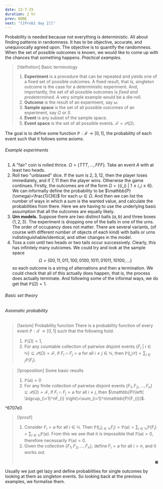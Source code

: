 ```yaml
---
date: 22-7-25
duration: 2 hr
prev: NONE
next: "[[Prob1 day 2]]"
---
```



Probability is needed because not everything is deterministic. All about finding patterns in randomness. It has to be objective, accurate, and unequivocally agreed upon. The objective is to quantify the randomness. When the set of possible outcomes is known, we would like to come up with the chances  that something happens. *Practical examples*.

>[!definition] Basic terminology
>1. **Experiment** is a procedure that can be repeated and yields one of a fixed set of possible outcomes. A fixed result, that is, singleton outcome is the case for a deterministic experiment. And, importantly, the set of all possible outcomes is *fixed and predetermined*. A very simple example would be a die-roll. 
>2. **Outcome** is the result of an experiment, say $\omega$.
>3. **Sample space** is the set of all possible outcomes of an experiment, say $\Omega$ or $S$.
>4. **Event** is any subset of the sample space. 
>5. **Event space** is the set of all possible events. $\mathscr{F}=\mathcal{P}(\Omega)$.

The goal is to define some function $\mathbb{P}:\mathscr{F}\to[0,1]$, the probability of each event such that it follows some axioms.

###### Example experiments
1. A "fair" coin is rolled thrice. $\Omega=\{ TTT, \dots, FFF \}$. Take an event $A$ with at least two heads. 
2. Roll two "unbiased" dice. If the sum is $2,3,12$, then the player loses immediately, and if $7,11$ then the player wins. Otherwise the game continues. Firstly, the outcomes are of the form $\Omega=\{ (i,j)\ |\ 1\le i,j\le 6 \}$. We can informally define the probability to be $\mathbb{P}(\omega)=\frac{1}{36}$ for each $\omega\in \Omega$. And then we can list the number of ways in which a sum is the wanted value, and calculate the probabilities from there. Here we are having to use the underlying basic assumption that all the outcomes are equally likely. 
3. **Urn models.** Suppose there are two distinct balls $(a,b)$ and three boxes $(1,2,3)$. The experiment is dropping one of the balls in one of the urns. The order of occupancy does not matter. There are several variants, (of course with different number of objects of each kind) with balls or urns indistinguishable/identical, and other changes in the model. 
4. Toss a coin until two heads or two tails occur successively. Clearly, this has infinitely many outcomes. We could try and look at the sample space $$\Omega=\{ 00,11,011,100,0100,1011,01011,10100,\dots \}$$ so each outcome is a string of alternations and then a termination. We could check that all of this actually does happen, that is, the process does actually terminate. And following some of the informal ways, we do get that $\mathbb{P}(\Omega)=1$.

###### Basic set theory

###### Axiomatic probability
>[!axiom] Probability function
>There is a probability function of every event $\mathbb{P}:\mathscr{F}\to[0,1]$ such that the following hold.
>1. $\mathbb{P}(\Omega)=1$,
>2. For any countable collection of pairwise disjoint events $\{ F_{i}\ |\ i\in \mathbb{N} \} \subseteq\mathcal{P}(\Omega)=\mathscr{F}$, if $F_{i}\cap F_{j}=\varnothing$ for all $i\ne j\in \mathbb{N}$, then $\mathbb{P}\left( \bigcup\mathcal{C} \right)=\sum_{i\in I}\mathbb{P}(F_{i})$.

>[!proposition] Some basic results
>1. $\mathbb{P}(\varnothing)=0$
>2. For any finite collection of pairwise disjoint events $\{ F_{1},F_{2},\dots,F_{n} \} \subseteq\mathcal{P}(\Omega)=\mathscr{F}$, if $F_{i}\cap F_{j}=\varnothing$ for all $i\ne j$, then $\mathbb{P}\left( \bigcup_{i=1}^nF_{i} \right)=\sum_{i=1}^n\mathbb{P}(F_{i})$.

^6707e0

>[!proof]
> 1. Consider $F_{i}=\varnothing$ for all $i\in \mathbb{N}$. Then $\mathbb{P}\left( \bigcup_{i\in \mathbb{N}}F_{i} \right)=\mathbb{P}(\varnothing)=\sum_{i\in \mathbb{N}}\mathbb{P}(F_{i})=\sum_{i\in \mathbb{N}}\mathbb{P}(\varnothing)$. From this we see that  it is impossible that $\mathbb{P}(\varnothing)>0$, therefore necessarily $\mathbb{P}(\varnothing )=0$.
> 2. Given the collection $\{ F_{1},F_{2},\dots,F_{n} \}$, define $F_{i}=\varnothing$ for all $i>n$, and it works out. <p align="Right">$\blacksquare$</p>


Usually we just get lazy and define probabilities for single outcomes by looking at them as singleton events.
So looking back at the previous examples, we formalise them. 

